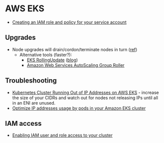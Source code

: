 # AWS EKS

* [Creating an IAM role and policy for your service account](https://docs.aws.amazon.com/eks/latest/userguide/create-service-account-iam-policy-and-role.html)

## Upgrades

* Node upgrades will drain/cordon/terminate nodes in turn ([ref](https://docs.aws.amazon.com/eks/latest/userguide/managed-node-update-behavior.html))
  * Alternative tools (faster?):
    * [EKS RollingUpdate](https://github.com/hellofresh/eks-rolling-update) ([blog](https://engineering.hellofresh.com/open-sourcing-eks-rolling-update-a-tool-for-updating-amazon-eks-clusters-5cef5b497a95))
    * [Amazon Web Services AutoScaling Group Roller](https://github.com/deitch/aws-asg-roller)

## Troubleshooting

* [Kubernetes Cluster Running Out of IP Addresses on AWS EKS](https://medium.com/codex/kubernetes-cluster-running-out-of-ip-addresses-on-aws-eks-c7b8e5dd8606) - increase the size of your CIDRs and watch out for nodes not releasing IPs until all in an ENI are unused.
* [Optimize IP addresses usage by pods in your Amazon EKS cluster](https://aws.amazon.com/blogs/containers/optimize-ip-addresses-usage-by-pods-in-your-amazon-eks-cluster/)

## IAM access

* [Enabling IAM user and role access to your cluster](https://docs.aws.amazon.com/eks/latest/userguide/add-user-role.html)
